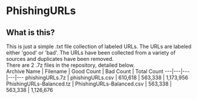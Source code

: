 # PhishingURLs

## What is this?
This is just a simple .txt file collection of labeled URLs. The URLs are labeled either 'good' or 'bad'. The URLs have been collected from a variety of sources and duplicates have been removed.<br>
There are 2 .7z files in the repository, detailed below.
<br>
Archive Name | Filename | Good Count | Bad Count | Total Count
---|---|---|---|---
phishingURLs.7z | phishingURLs.csv | 610,618 | 563,338 | 1,173,956
PhishingURLs-Balanced.tz | PhishingURLs-Balanced.csv | 563,338 | 563,338 | 1,126,676
